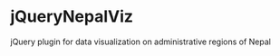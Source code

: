 jQueryNepalViz
==============

jQuery plugin for data visualization on administrative regions of Nepal